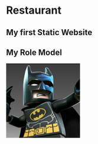 # Restaurant
## My first Static Website 
## My Role Model
<img src="batman.jpg" height="200" width="200">
